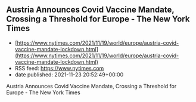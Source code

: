 ## Austria Announces Covid Vaccine Mandate, Crossing a Threshold for Europe - The New York Times
 - [https://www.nytimes.com/2021/11/19/world/europe/austria-covid-vaccine-mandate-lockdown.html](https://www.nytimes.com/2021/11/19/world/europe/austria-covid-vaccine-mandate-lockdown.html)
 - RSS feed: https://www.nytimes.com
 - date published: 2021-11-23 20:52:49+00:00

Austria Announces Covid Vaccine Mandate, Crossing a Threshold for Europe - The New York Times

